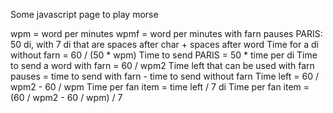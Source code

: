 Some javascript page to play morse

wpm = word per minutes
wpmf = word per minutes with farn pauses
PARIS: 50 di, with 7 di that are spaces after char + spaces after word
Time for a di without farn = 60 / (50 * wpm)
Time to send PARIS = 50 * time per di
Time to send a word with farn = 60 / wpm2
Time left that can be used with farn pauses = time to send with farn - time to send without farn
Time left = 60 / wpm2 - 60 / wpm
Time per fan item = time left / 7 di
Time per fan item = (60 / wpm2 - 60 / wpm) / 7
